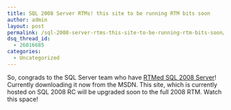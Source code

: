 ```yaml
---
title: SQL 2008 Server RTMs! this site to be running RTM bits soon
author: admin
layout: post
permalink: /sql-2008-server-rtms-this-site-to-be-running-rtm-bits-soon/
dsq_thread_id:
  - 26016685
categories:
  - Uncategorized
---
```

So, congrads to the SQL Server team who have [RTMed SQL 2008 Server][1]! Currently downloading it now from the MSDN. This site, which is currently hosted on SQL 2008 RC will be upgraded soon to the full 2008 RTM. Watch this space!

 [1]: http://www.microsoft.com/presspass/press/2008/aug08/08-06SQLServer2008PR.mspx?rss_fdn=Press%20Releases